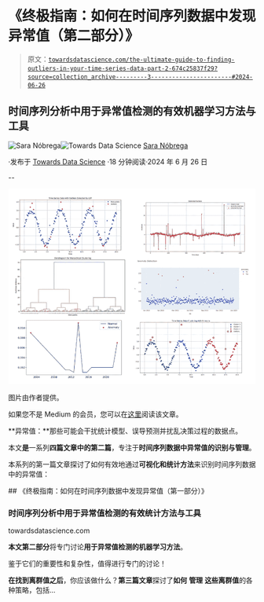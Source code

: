 # 《终极指南：如何在时间序列数据中发现异常值（第二部分）》

> 原文：[`towardsdatascience.com/the-ultimate-guide-to-finding-outliers-in-your-time-series-data-part-2-674c25837f29?source=collection_archive---------3-----------------------#2024-06-26`](https://towardsdatascience.com/the-ultimate-guide-to-finding-outliers-in-your-time-series-data-part-2-674c25837f29?source=collection_archive---------3-----------------------#2024-06-26)

## 时间序列分析中用于异常值检测的有效机器学习方法与工具

[](https://medium.com/@saranobregafn?source=post_page---byline--674c25837f29--------------------------------)![Sara Nóbrega](https://medium.com/@saranobregafn?source=post_page---byline--674c25837f29--------------------------------)[](https://towardsdatascience.com/?source=post_page---byline--674c25837f29--------------------------------)![Towards Data Science](https://towardsdatascience.com/?source=post_page---byline--674c25837f29--------------------------------) [Sara Nóbrega](https://medium.com/@saranobregafn?source=post_page---byline--674c25837f29--------------------------------)

·发布于 [Towards Data Science](https://towardsdatascience.com/?source=post_page---byline--674c25837f29--------------------------------) ·18 分钟阅读·2024 年 6 月 26 日

--

![](img/623d12bb38e09d87ae68c26aae939d87.png)

图片由作者提供。

如果您不是 Medium 的会员，您可以在[这里](https://towardsdatascience.com/the-ultimate-guide-to-finding-outliers-in-your-time-series-data-part-2-674c25837f29?source=collection_archive---------3-----------------------#2024-06-26)阅读该文章。

**异常值：**那些可能会干扰统计模型、误导预测并扰乱决策过程的数据点。

本文**是**一系列**四篇文章中的第二篇**，专注于**时间序列数据中异常值的识别与管理**。

本系列的第一篇文章探讨了如何有效地通过**可视化和统计方法**来识别时间序列数据中的异常值：

[](/the-ultimate-guide-to-finding-outliers-in-your-time-series-data-part-1-1bf81e09ade4?source=post_page-----674c25837f29--------------------------------) ## 《终极指南：如何在时间序列数据中发现异常值（第一部分）》

### 时间序列分析中用于异常值检测的有效统计方法与工具

towardsdatascience.com

**本文第二部分**将专门讨论**用于异常值检测的机器学习方法**。

鉴于它们的重要性和复杂性，值得进行专门的讨论！

**在找到离群值之后**，你应该做什么？**第三篇文章**探讨了**如何** **管理** **这些离群值**的各种策略，包括…
